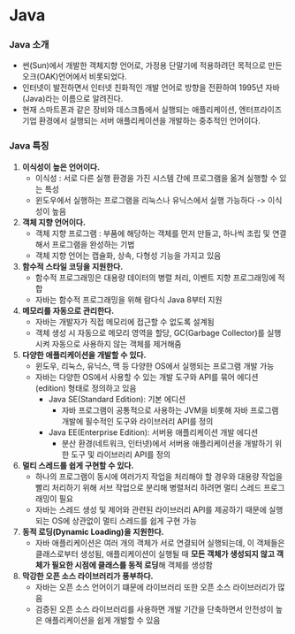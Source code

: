 # Java
### Java 소개
* 썬(Sun)에서 개발한 객체지향 언어로, 가정용 단말기에 적용하려던 목적으로 만든 오크(OAK)언어에서 비롯되었다.
* 인터넷이 발전하면서 인터넷 친화적인 개발 언어로 방향을 전환하여 1995년 자바(Java)라는 이름으로 알려진다.
* 현재 스마트폰과 같은 장비와 데스크톱에서 실행되는 애플리케이션, 엔터프라이즈 기업 환경에서 실행되는 서버 애플리케이션을 개발하는 중추적인 언어이다.
### Java 특징
1. **이식성이 높은 언어이다.**
    * 이식성 : 서로 다른 실행 환경을 가진 시스템 간에 프로그램을 옮겨 실행할 수 있는 특성
    * 윈도우에서 실행하는 프로그램을 리눅스나 유닉스에서 실행 가능하다 -> 이식성이 높음
2. **객체 지향 언어이다.**
    * 객체 지향 프로그램 : 부품에 해당하는 객체를 먼저 만들고, 하나씩 조립 및 연결해서 프로그램을 완성하는 기법
    * 객체 지향 언어는 캡슐화, 상속, 다형성 기능을 가지고 있음
3. **함수적 스타일 코딩을 지원한다.**
    * 함수적 프로그래밍은 대용량 데이터의 병렬 처리, 이벤트 지향 프로그래밍에 적합
    * 자바는 함수적 프로그래밍을 위해 람다식 Java 8부터 지원
4. **메모리를 자동으로 관리한다.**
    * 자바는 개발자가 직접 메모리에 접근할 수 없도록 설계됨
    * 객체 생성 시 자동으로 메모리 영역을 할당, GC(Garbage Collector)를 실행시켜 자동으로 사용하지 않는 객체를 제거해줌
5. **다양한 애플리케이션을 개발할 수 있다.**
    * 윈도우, 리눅스, 유닉스, 맥 등 다양한 OS에서 실행되는 프로그램 개발 가능
    * 자바는 다양한 OS에서 사용할 수 있는 개발 도구와 API를 묶어 에디션(edition) 형태로 정의하고 있음
      * Java SE(Standard Edition): 기본 에디션
        * 자바 프로그램이 공통적으로 사용하는 JVM을 비롯해 자바 프로그램 개발에 필수적인 도구와 라이브러리 API를 정의
      * Java EE(Enterprise Edition): 서버용 애플리케이션 개발 에디션
        * 분산 환경(네트워크, 인터넷)에서 서버용 애플리케이션을 개발하기 위한 도구 및 라이브러리 API를 정의
6. **멀티 스레드를 쉽게 구현할 수 있다.**
    * 하나의 프로그램이 동시에 여러가지 작업을 처리해야 할 경우와 대용량 작업을 빨리 처리하기 위해 서브 작업으로 분리해 병렬처리 하려면 멀티 스레드 프로그래밍이 필요
    * 자바는 스레드 생성 및 제어와 관련된 라이브러리 API를 제공하기 때문에 실행되는 OS에 상관없이 멀티 스레드를 쉽게 구현 가능
7. **동적 로딩(Dynamic Loading)을 지원한다.**
    * 자바 애플리케이션은 여러 개의 객체가 서로 연결되어 실행되는데, 이 객체들은 클래스로부터 생성됨, 애플리케이션이 실행될 때 **모든 객체가 생성되지 않고 객체가 필요한 시점에 클래스를 동적 로딩**해 객체를 생성함
8. **막강한 오픈 소스 라이브러리가 풍부하다.**
    * 자바는 오픈 소스 언어이기 떄문에 라이브러리 또한 오픈 소스 라이브러리가 많음
    * 검증된 오픈 소스 라이브러리를 사용하면 개발 기간을 단축하면서 안전성이 높은 애플리케이션을 쉽게 개발할 수 있음
